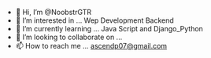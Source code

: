 - 👋 Hi, I’m @NoobstrGTR
- 👀 I’m interested in ... Wep Development Backend
- 🌱 I’m currently learning ... Java Script and Django_Python
- 💞️ I’m looking to collaborate on ...
- 📫 How to reach me ... ascendp07@gmail.com

<!---
NoobstrGTR/NoobstrGTR is a ✨ special ✨ repository because its `README.md` (this file) appears on your GitHub profile.
You can click the Preview link to take a look at your changes.
--->
